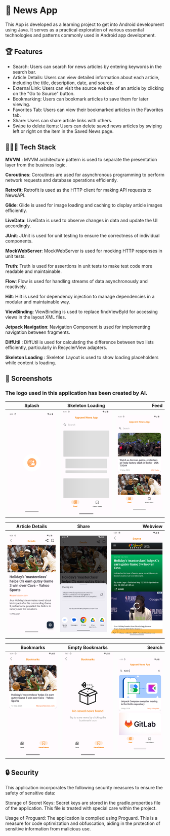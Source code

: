 
# 📰 News App

This App is developed as a learning project to get into Android development using Java. It serves as a practical exploration of various essential technologies and patterns commonly used in Android app development.

## 🏆 Features
 - Search: Users can search for news articles by entering keywords in the search bar.
 - Article Details: Users can view detailed information about each article, including the title, description, date, and source.
 - External Link: Users can visit the source website of an article by clicking on the "Go to Source" button.
 - Bookmarking: Users can bookmark articles to save them for later viewing.
 - Favorites Tab: Users can view their bookmarked articles in the Favorites tab.
 - Share: Users can share article links with others.
 - Swipe to delete items: Users can delete saved news articles by swiping left or right on the item in the Saved News page.


## 👩🏻‍💻 Tech Stack

**MVVM** : MVVM architecture pattern is used to separate the presentation layer from the business logic.

**Coroutines**: Coroutines are used for asynchronous programming to perform network requests and database operations efficiently.

**Retrofit**: Retrofit is used as the HTTP client for making API requests to NewsAPI.

**Glide**: Glide is used for image loading and caching to display article images efficiently.

**LiveData**: LiveData is used to observe changes in data and update the UI accordingly.

**JUnit**: JUnit is used for unit testing to ensure the correctness of individual components.

**MockWebServer**: MockWebServer is used for mocking HTTP responses in unit tests.

**Truth**: Truth is used for assertions in unit tests to make test code more readable and maintainable.

**Flow**: Flow is used for handling streams of data asynchronously and reactively.

**Hilt**: Hilt is used for dependency injection to manage dependencies in a modular and maintainable way.

**ViewBinding**: ViewBinding is used to replace findViewById for accessing views in the layout XML files.

**Jetpack Navigation**: Navigation Component is used for implementing navigation between fragments.

**DiffUtil** : DiffUtil is used for calculating the difference between two lists efficiently, particularly in RecyclerView adapters.

**Skeleton Loading** : Skeleton Layout is used to show loading placeholders while content is loading.


## 📱 Screenshots
### The logo used in this application has been created by AI.
| Splash       | Skeleton Loading         | Feed       |
| ------------- |:-------------:| -----:|
| <img src="screenshots/splash.png" width="300px"> </img>      | <img src="screenshots/skeleton.png" width="300px"> </img> |<img src="screenshots/feed.png" width="300px"> </img> |



| Article Details        | Share           | Webview   |
| ------------- |:-------------:| -----:|
| <img src="screenshots/details.png" width="300px"> </img>      | <img src="screenshots/share.png" width="300px"> </img> |<img src="screenshots/webview.png" width="300px"> </img> |


| Bookmarks        | Empty Bookmarks           | Search
| ------------- |:-------------:| -----:|
| <img src="screenshots/savedScreen.png" width="300px"> </img>      | <img src="screenshots/emptySaved.png" width="300px"> </img> |<img src="screenshots/search.png" width="300px"> </img> |


## 🔒 Security

This application incorporates the following security measures to ensure the safety of sensitive data:

Storage of Secret Keys: Secret keys are stored in the gradle.properties file of the application. This file is treated with special care within the project.

Usage of Proguard: The application is compiled using Proguard. This is a measure for code optimization and obfuscation, aiding in the protection of sensitive information from malicious use.
